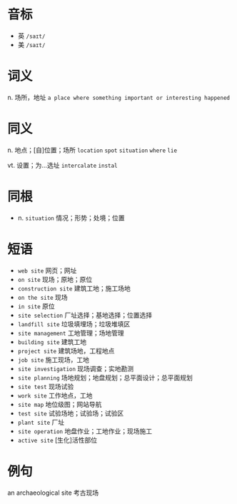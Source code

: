 # 音标

- 英 `/saɪt/`
- 美 `/saɪt/`

# 词义

n. 场所，地址
`a place where something important or interesting happened`

# 同义

n. 地点；[自]位置；场所
`location` `spot` `situation` `where` `lie`

vt. 设置；为…选址
`intercalate` `instal`

# 同根

- n. `situation` 情况；形势；处境；位置

# 短语

- `web site` 网页；网址
- `on site` 现场；原地；原位
- `construction site` 建筑工地；施工场地
- `on the site` 现场
- `in site` 原位
- `site selection` 厂址选择；基地选择；位置选择
- `landfill site` 垃圾填埋场；垃圾堆填区
- `site management` 工地管理；场地管理
- `building site` 建筑工地
- `project site` 建筑场地，工程地点
- `job site` 施工现场，工地
- `site investigation` 现场调查；实地勘测
- `site planning` 场地规划；地盘规划；总平面设计；总平面规划
- `site test` 现场试验
- `work site` 工作地点，工地
- `site map` 地位级图；网站导航
- `test site` 试验场地；试验场；试验区
- `plant site` 厂址
- `site operation` 地盘作业；工地作业；现场施工
- `active site` [生化]活性部位

# 例句

an archaeological site
考古现场


